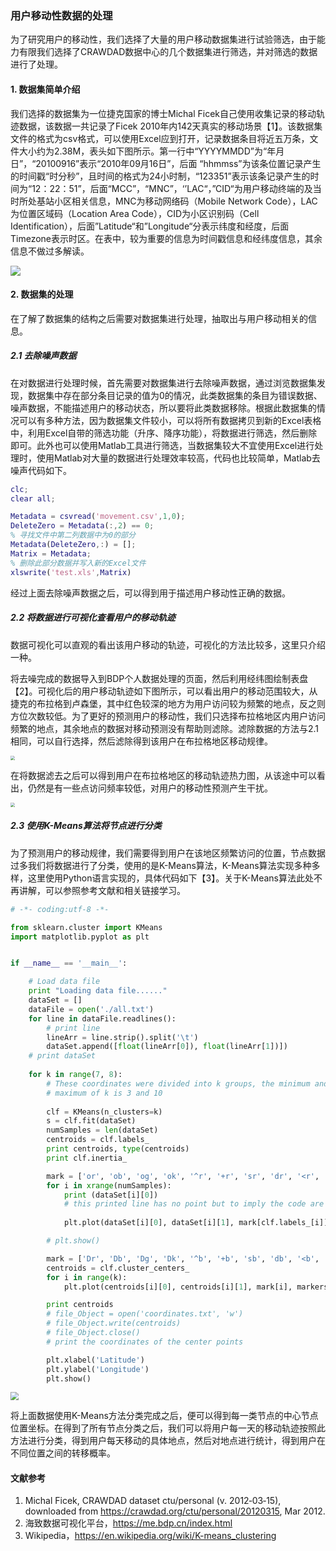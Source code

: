 ### 用户移动性数据的处理

为了研究用户的移动性，我们选择了大量的用户移动数据集进行试验筛选，由于能力有限我们选择了CRAWDAD数据中心的几个数据集进行筛选，并对筛选的数据进行了处理。

#### 1. 数据集简单介绍

我们选择的数据集为一位捷克国家的博士Michal Ficek自己使用收集记录的移动轨迹数据，该数据一共记录了Ficek 2010年内142天真实的移动场景【1】。该数据集文件的格式为csv格式，可以使用Excel应到打开，记录数据条目将近五万条，文件大小约为2.38M，表头如下图所示。第一行中“YYYYMMDD”为“年月日”，“20100916”表示“2010年09月16日”，后面 “hhmmss”为该条位置记录产生的时间戳“时分秒”，且时间的格式为24小时制，“123351”表示该条记录产生的时间为“12：22：51”，后面“MCC”，“MNC”，‘’LAC“，”CID“为用户移动终端的及当时所处基站小区相关信息，MNC为移动网络码（Mobile Network Code），LAC为位置区域码（Location Area Code），CID为小区识别码（Cell Identification），后面”Latitude“和”Longitude“分表示纬度和经度，后面Timezone表示时区。在表中，较为重要的信息为时间戳信息和经纬度信息，其余信息不做过多解读。

![](https://lynnlaulsl.files.wordpress.com/2017/12/time688aae59bbe20171213092034.png)

#### 2. 数据集的处理

在了解了数据集的结构之后需要对数据集进行处理，抽取出与用户移动相关的信息。

##### 2.1 去除噪声数据

在对数据进行处理时候，首先需要对数据集进行去除噪声数据，通过浏览数据集发现，数据集中存在部分条目记录的值为0的情况，此类数据集的条目为错误数据、噪声数据，不能描述用户的移动状态，所以要将此类数据移除。根据此数据集的情况可以有多种方法，因为数据集文件较小，可以将所有数据拷贝到新的Excel表格中，利用Excel自带的筛选功能（升序、降序功能），将数据进行筛选，然后删除即可。此外也可以使用Matlab工具进行筛选，当数据集较大不宜使用Excel进行处理时，使用Matlab对大量的数据进行处理效率较高，代码也比较简单，Matlab去噪声代码如下。

```matlab
clc;
clear all;

Metadata = csvread('movement.csv',1,0);
DeleteZero = Metadata(:,2) == 0;
% 寻找文件中第二列数据中为0的部分
Metadata(DeleteZero,:) = [];
Matrix = Metadata;
% 删除此部分数据并写入新的Excel文件
xlswrite('test.xls',Matrix)
```

经过上面去除噪声数据之后，可以得到用于描述用户移动性正确的数据。

##### 2.2 将数据进行可视化查看用户的移动轨迹

数据可视化可以直观的看出该用户移动的轨迹，可视化的方法比较多，这里只介绍一种。

将去噪完成的数据导入到BDP个人数据处理的页面，然后利用经纬图绘制表盘【2】。可视化后的用户移动轨迹如下图所示，可以看出用户的移动范围较大，从捷克的布拉格到卢森堡，其中红色较深的地方为用户访问较为频繁的地点，反之则方位次数较低。为了更好的预测用户的移动性，我们只选择布拉格地区内用户访问频繁的地点，其余地点的数据对移动预测没有帮助则滤除。滤除数据的方法与2.1相同，可以自行选择，然后滤除得到该用户在布拉格地区移动规律。

<img src="https://lynnlaulsl.files.wordpress.com/2017/12/time688aae59bbe20171213165820.png" style="zoom:45%" />

在将数据滤去之后可以得到用户在布拉格地区的移动轨迹热力图，从该途中可以看出，仍然是有一些点访问频率较低，对用户的移动性预测产生干扰。

<img src="https://lynnlaulsl.files.wordpress.com/2017/12/time688aae59bbe20171213170750.png" style="zoom:45%" />

##### 2.3 使用K-Means算法将节点进行分类 

为了预测用户的移动规律，我们需要得到用户在该地区频繁访问的位置，节点数据过多我们将数据进行了分类，使用的是K-Means算法，K-Means算法实现多种多样，这里使用Python语言实现的，具体代码如下【3】。关于K-Means算法此处不再讲解，可以参照参考文献和相关链接学习。

```python
# -*- coding:utf-8 -*-

from sklearn.cluster import KMeans
import matplotlib.pyplot as plt


if __name__ == '__main__':

    # Load data file
    print "Loading data file......"
    dataSet = []
    dataFile = open('./all.txt')
    for line in dataFile.readlines():
        # print line
        lineArr = line.strip().split('\t')
        dataSet.append([float(lineArr[0]), float(lineArr[1])])
    # print dataSet
    
    for k in range(7, 8):
        # These coordinates were divided into k groups, the minimum and 
        # maximum of k is 3 and 10
        
        clf = KMeans(n_clusters=k)
        s = clf.fit(dataSet)
        numSamples = len(dataSet)
        centroids = clf.labels_
        print centroids, type(centroids)
        print clf.inertia_

        mark = ['or', 'ob', 'og', 'ok', '^r', '+r', 'sr', 'dr', '<r', 'pr']
        for i in xrange(numSamples):
            print (dataSet[i][0])  
            # this printed line has no point but to imply the code are running well :P
            
            plt.plot(dataSet[i][0], dataSet[i][1], mark[clf.labels_[i]])

        # plt.show()

        mark = ['Dr', 'Db', 'Dg', 'Dk', '^b', '+b', 'sb', 'db', '<b', 'pb']
        centroids = clf.cluster_centers_
        for i in range(k):
            plt.plot(centroids[i][0], centroids[i][1], mark[i], markersize=5)

        print centroids
        # file_Object = open('coordinates.txt', 'w')
        # file_Object.write(centroids)
        # file_Object.close()
        # print the coordinates of the center points

        plt.xlabel('Latitude')
        plt.ylabel('Longitude')
        plt.show()

```

<img src="https://lynnlaulsl.files.wordpress.com/2017/12/figure_1.png" style="zoom:80%" />

将上面数据使用K-Means方法分类完成之后，便可以得到每一类节点的中心节点位置坐标。在得到了所有节点分类之后，我们可以将用户每一天的移动轨迹按照此方法进行分类，得到用户每天移动的具体地点，然后对地点进行统计，得到用户在不同位置之间的转移概率。

#### 文献参考

1. Michal Ficek, CRAWDAD dataset ctu/personal (v. 2012‑03‑15), downloaded from https://crawdad.org/ctu/personal/20120315, Mar 2012.
2. 海致数据可视化平台，https://me.bdp.cn/index.html
3. Wikipedia，https://en.wikipedia.org/wiki/K-means_clustering